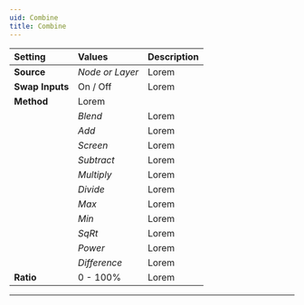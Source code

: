 ```yaml
---
uid: Combine
title: Combine
---
```


| Setting         | Values          | Description |
| :-------------- | :-------------- | :---------- |
| **Source**      | *Node or Layer* | Lorem       |
| **Swap Inputs** | On / Off        | Lorem       |
| **Method**      | Lorem           |
|                 | *Blend*         | Lorem       |
|                 | *Add*           | Lorem       |
|                 | *Screen*        | Lorem       |
|                 | *Subtract*      | Lorem       |
|                 | *Multiply*      | Lorem       |
|                 | *Divide*        | Lorem       |
|                 | *Max*           | Lorem       |
|                 | *Min*           | Lorem       |
|                 | *SqRt*          | Lorem       |
|                 | *Power*         | Lorem       |
|                 | *Difference*    | Lorem       |
| **Ratio**       | 0 - 100%     | Lorem       |




***

<!--examples-->